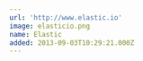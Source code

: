 ```yaml
---
url: 'http://www.elastic.io'
image: elasticio.png
name: Elastic
added: 2013-09-03T10:29:21.000Z
---
```

